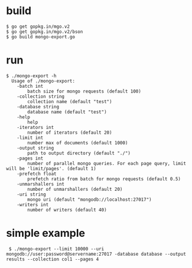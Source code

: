# build

    $ go get gopkg.in/mgo.v2
    $ go get gopkg.in/mgo.v2/bson
    $ go build mongo-export.go
    
    
# run

    $ ./mongo-export -h
      Usage of ./mongo-export:
        -batch int
          	batch size for mongo requests (default 100)
        -collection string
          	collection name (default "test")
        -database string
          	database name (default "test")
        -help
          	help
        -iterators int
          	number of iterators (default 20)
        -limit int
          	number max of documents (default 1000)
        -output string
          	path to output directory (default "./")
        -pages int
          	number of parallel mongo queries. For each page query, limit will be 'limit/pages'. (default 1)
        -prefetch float
          	prefetch ratio from batch for mongo requests (default 0.5)
        -unmarshallers int
          	number of unmarshallers (default 20)
        -uri string
          	mongo uri (default "mongodb://localhost:27017")
        -writers int
          	number of writers (default 40)


# simple example


     $ ./mongo-export --limit 10000 --uri mongodb://user:password@servername:27017 -database database --output results --collection col1 --pages 4
     

